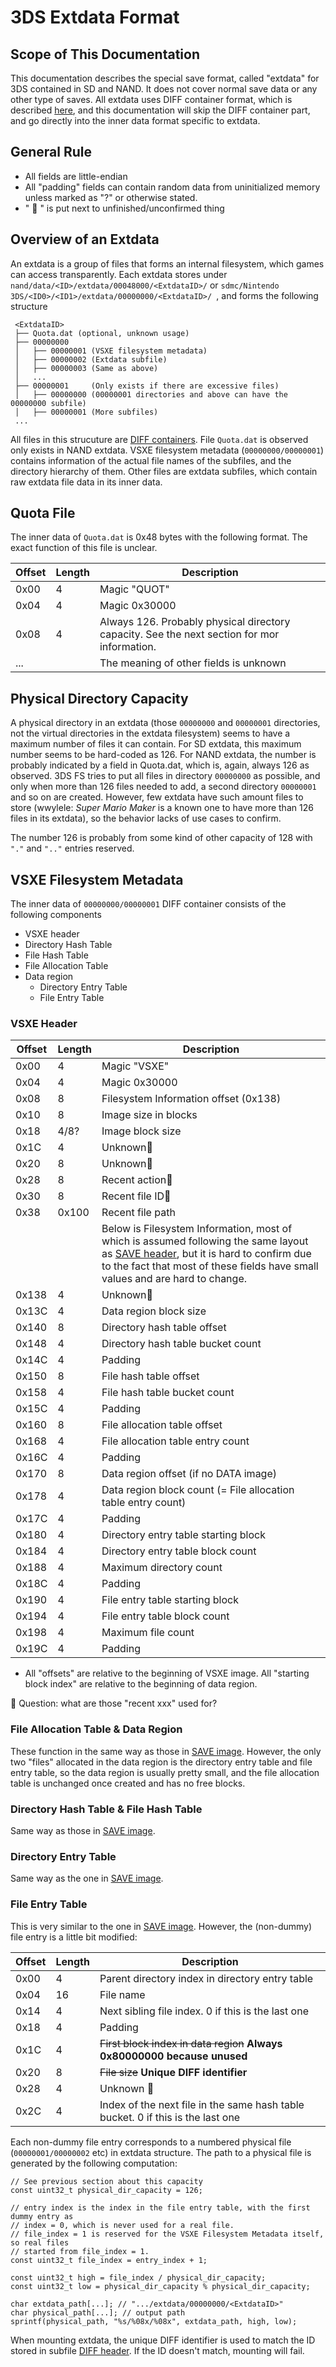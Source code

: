 # 3DS Extdata Format

## Scope of This Documentation

This documentation describes the special save format, called "extdata" for 3DS contained in SD and NAND. It does not cover normal save data or any other type of saves. All extdata uses DIFF container format, which is described [here](DIFF.md), and this documentation will skip the DIFF container part, and go directly into the inner data format specific to extdata.

## General Rule
 - All fields are little-endian
 - All "padding" fields can contain random data from uninitialized memory unless marked as "?" or otherwise stated.
 - " :thinking: " is put next to unfinished/unconfirmed thing

## Overview of an Extdata

An extdata is a group of files that forms an internal filesystem, which games can access transparently. Each extdata stores under `nand/data/<ID>/extdata/00048000/<ExtdataID>/` or `sdmc/Nintendo 3DS/<ID0>/<ID1>/extdata/00000000/<ExtdataID>/ `, and forms the following structure
```
 <ExtdataID>
 ├── Quota.dat (optional, unknown usage)
 ├── 00000000
 │   ├── 00000001 (VSXE filesystem metadata)
 │   ├── 00000002 (Extdata subfile)
 │   ├── 00000003 (Same as above)
 │   ...
 ├── 00000001     (Only exists if there are excessive files)
 │   ├── 00000000 (00000001 directories and above can have the 00000000 subfile)
 │   ├── 00000001 (More subfiles)
 ...
```
All files in this strucuture are [DIFF containers](DIFF.md). File `Quota.dat` is observed only exists in NAND extdata. VSXE filesystem metadata (`00000000/00000001`) contains information of the actual file names of the subfiles, and the directory hierarchy of them. Other files are extdata subfiles, which contain raw extdata file data in its inner data.

## Quota File

The inner data of `Quota.dat` is 0x48 bytes with the following format. The exact function of this file is unclear.

|Offset|Length|Description|
|-|-|-|
|0x00|4|Magic "QUOT"|
|0x04|4|Magic 0x30000|
|0x08|4|Always 126. Probably physical directory capacity. See the next section for mor information.|
|...||The meaning of other fields is unknown|


## Physical Directory Capacity

A physical directory in an extdata (those `00000000` and `00000001` directories, not the virtual directories in the extdata filesystem) seems to have a maximum number of files it can contain. For SD extdata, this maximum number seems to be hard-coded as 126. For NAND extdata, the number is probably indicated by a field in Quota.dat, which is, again, always 126 as observed. 3DS FS tries to put all files in directory `00000000` as possible, and only when more than 126 files needed to add, a second directory `00000001` and so on are created. However, few extdata have such amount files to store (wwylele: _Super Mario Maker_ is a known one to have more than 126 files in its extdata), so the behavior lacks of use cases to confirm.

The number 126 is probably from some kind of other capacity of 128 with `"."` and `".."` entries reserved.

## VSXE Filesystem Metadata
The inner data of `00000000/00000001` DIFF container consists of the following components
- VSXE header
- Directory Hash Table
- File Hash Table
- File Allocation Table
- Data region
  - Directory Entry Table
  - File Entry Table

### VSXE Header
|Offset|Length|Description|
|-|-|-|
|0x00|4|Magic "VSXE"|
|0x04|4|Magic 0x30000|
|0x08|8|Filesystem Information offset (0x138)|
|0x10|8|Image size in blocks|
|0x18|4/8?|Image block size|
|0x1C|4|Unknown:thinking:|
|0x20|8|Unknown:thinking:|
|0x28|8|Recent action:thinking:|
|0x30|8|Recent file ID:thinking:|
|0x38|0x100|Recent file path|
|||Below is Filesystem Information, most of which is assumed following the same layout as [SAVE header](DISA.md#SAVE_Header), but it is hard to confirm due to the fact that most of these fields have small values and are hard to change.|
|0x138|4|Unknown:thinking:|
|0x13C|4|Data region block size|
|0x140|8|Directory hash table offset|
|0x148|4|Directory hash table bucket count|
|0x14C|4|Padding|
|0x150|8|File hash table offset|
|0x158|4|File hash table bucket count|
|0x15C|4|Padding|
|0x160|8|File allocation table offset|
|0x168|4|File allocation table entry count|
|0x16C|4|Padding|
|0x170|8|Data region offset (if no DATA image)|
|0x178|4|Data region block count (= File allocation table entry count)|
|0x17C|4|Padding|
|0x180|4|Directory entry table starting block|
|0x184|4|Directory entry table block count|
|0x188|4|Maximum directory count|
|0x18C|4|Padding|
|0x190|4|File entry table starting block|
|0x194|4|File entry table block count|
|0x198|4|Maximum file count|
|0x19C|4|Padding|

 - All "offsets" are relative to the beginning of VSXE image. All "starting block index" are relative to the beginning of data region.

 :thinking: Question: what are those "recent xxx" used for?

### File Allocation Table & Data Region
These function in the same way as those in [SAVE image](DISA.md#File_Allocation_Table). However, the only two "files" allocated in the data region is the directory entry table and file entry table, so the data region is usually pretty small, and the file allocation table is unchanged once created and has no free blocks.

### Directory Hash Table & File Hash Table
Same way as those in [SAVE image](DISA.md#Directory_Hash_Table_&_File_Hash_Table).

### Directory Entry Table
Same way as the one in [SAVE image](DISA.md#Directory_Entry_Table).

### File Entry Table
This is very similar to the one in [SAVE image](DISA.md#File_Entry_Table). However, the (non-dummy) file entry is a little bit modified:

|Offset|Length|Description|
|-|-|-|
|0x00|4|Parent directory index in directory entry table|
|0x04|16|File name|
|0x14|4|Next sibling file index. 0 if this is the last one|
|0x18|4|Padding|
|0x1C|4|~~First block index in data region~~ **Always 0x80000000 because unused**|
|0x20|8|~~File size~~ **Unique DIFF identifier**|
|0x28|4|Unknown :thinking:|
|0x2C|4|Index of the next file in the same hash table bucket. 0 if this is the last one|

Each non-dummy file entry corresponds to a numbered physical file (`00000001/00000002` etc) in extdata structure. The path to a physical file is generated by the following computation:
```
// See previous section about this capacity
const uint32_t physical_dir_capacity = 126;

// entry index is the index in the file entry table, with the first dummy entry as
// index = 0, which is never used for a real file.
// file_index = 1 is reserved for the VSXE Filesystem Metadata itself, so real files
// started from file_index = 1.
const uint32_t file_index = entry_index + 1;

const uint32_t high = file_index / physical_dir_capacity;
const uint32_t low = physical_dir_capacity % physical_dir_capacity;

char extdata_path[...]; // ".../extdata/00000000/<ExtdataID>"
char physical_path[...]; // output path
sprintf(physical_path, "%s/%08x/%08x", extdata_path, high, low);
```
When mounting extdata, the unique DIFF identifier is used to match the ID stored in subfile [DIFF header](DIFF.md#DIFF_Header). If the ID doesn't match, mounting will fail.
